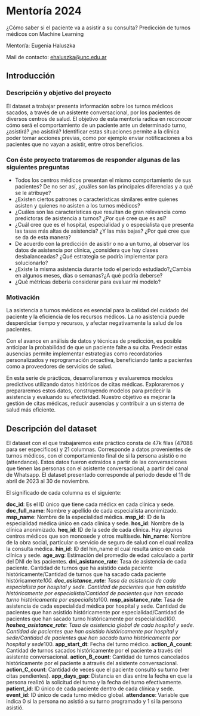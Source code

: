 # Mentoría 2024
¿Cómo saber si el paciente va a asistir a su consulta? Predicción de turnos médicos con Machine Learning

Mentor/a: Eugenia Haluszka

Mail de contacto: ehaluszka@unc.edu.ar

## Introducción
### Descripción y objetivo del proyecto 
El dataset a trabajar presenta información sobre los turnos médicos sacados, a través de un asistente conversacional, por los pacientes de diversos centros de salud. El objetivo de esta mentoría radica en reconocer cómo será el comportamiento de un paciente ante un determinado turno, ¿asistirá? ¿no asistirá? Identificar estas situaciones permite a la clínica poder tomar acciones previas, como por ejemplo enviar notificaciones a lxs pacientes que no vayan a asistir, entre otros beneficios.

### Con éste proyecto trataremos de responder algunas de las siguientes preguntas
- Todos los centros médicos presentan el mismo comportamiento de sus pacientes? De no ser así, ¿cuáles son las principales diferencias y a qué se le atribuye?
- ¿Existen ciertos patrones o características similares entre quienes asisten y quienes no asisten a los turnos médicos?
- ¿Cuáles son las características que resultan de gran relevancia como predictoras de asistencia a turnos? ¿Por qué cree que es así?
- ¿Cuál cree que es el hospital, especialidad y o especialista que presenta las tasas más altas de asistencia? ¿Y las más bajas? ¿Por qué cree que se da de esta manera?
- De acuerdo con la predicción de asistir o no a un turno, al observar los datos de asistencia por clínica, ¿considera que hay clases desbalanceadas? ¿Qué estrategia se podría implementar para solucionarlo?
- ¿Existe la misma asistencia durante todo el periodo estudiado?¿Cambia en algunos meses, días o semanas?¿A qué podría deberse?
- ¿Qué métricas debería considerar para evaluar mi modelo?

### Motivación
La asistencia a turnos médicos es esencial para la calidad del cuidado del paciente y la eficiencia de los recursos médicos. La no asistencia puede desperdiciar tiempo y recursos, y afectar negativamente la salud de los pacientes.

Con el avance en análisis de datos y técnicas de predicción, es posible anticipar la probabilidad de que un paciente falte a su cita. Predecir estas ausencias permite implementar estrategias como recordatorios personalizados y reprogramación proactiva, beneficiando tanto a pacientes como a proveedores de servicios de salud.

En esta serie de prácticos, desarrollaremos y evaluaremos modelos predictivos utilizando datos históricos de citas médicas. Exploraremos y prepararemos estos datos, construyendo modelos para predecir la asistencia y evaluando su efectividad. Nuestro objetivo es mejorar la gestión de citas médicas, reducir ausencias y contribuir a un sistema de salud más eficiente.

## Descripción del dataset
El dataset con el que trabajaremos este práctico consta de 47k filas (47088 para ser específicos) y 21 columnas. Corresponde a datos provenientes de turnos médicos, con el comportamiento final de si la persona asistió o no (attendance). Estos datos fueron extraídos a partir de las conversaciones que tienen las personas con el asistente conversacional, a partir del canal de Whatsapp. El dataset presentado corresponde al periodo desde el 11 de abril de 2023 al 30 de noviembre.

El significado de cada columna es el siguiente:

**doc_id**: Es el ID único que tiene cada médicx en cada clínica y sede.
**doc_full_name**: Nombre y apellido de cada especialista anonimizado.
**msp_name**: Nombre de la especialidad médica.
**msp_id**: ID de la especialidad médica único en cada clínica y sede.
**hos_id**: Nombre de la clínica anonimizado.
**heq_id**: ID de la sede de cada clínica. Hay algunos centros médicos que son monosede y otros multisede.
**hin_name**: Nombre de la obra social, particular o servicio de seguro de salud con el cual realiza la consulta médica.
**hin_id**: ID del hin_name el cual resulta único en cada clínica y sede.
**age_avg**: Estimación del promedio de edad calculado a partir del DNI de lxs pacientes.
**dni_asistance_rate**: Tasa de asistencia de cada paciente. Cantidad de turnos que ha asistido cada paciente históricamente/Cantidad de turnos que ha sacado cada paciente históricamente*100.
**doc_asistance_rate**: Tasa de asistencia de cada especialista por hospital y sede. Cantidad de pacientes que han asistido históricamente por especialista/Cantidad de pacientes que han sacado turno históricamente por especialista*100.
**msp_asistance_rate**: Tasa de asistencia de cada especialidad médica por hospital y sede. Cantidad de pacientes que han asistido históricamente por especialidad/Cantidad de pacientes que han sacado turno históricamente por especialidad*100.
**hosheq_asistance_rate**: Tasa de asistencia global de cada hospital y sede. Cantidad de pacientes que han asistido históricamente por hospital y sede/Cantidad de pacientes que han sacado turno históricamente por hospital y sede*100.
**app_start_dt**: Fecha del turno médico.
**action_A_count**: Cantidad de turnos sacados históricamente por el paciente a través del asistente conversacional.
**action_B_count**: Cantidad de turnos cancelados históricamente por el paciente a através del asistente conversacional.
**action_C_count**: Cantidad de veces que el paciente consultó su turno (ver citas pendientes).
**app_days_gap**: Distancia en días entre la fecha en que la persona realizó la solicitud del turno y la fecha del turno efectivamente.
**patient_id**: ID único de cada paciente dentro de cada clínica y sede.
**event_id**: ID único de cada turno médico global.
**attendance**: Variable que indica 0 si la persona no asistió a su turno programado y 1 si la persona asistió.
